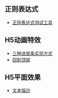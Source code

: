 ## 正则表达式
* [正则表达式测试工具](docs/Demos/regular_expression.md)

## H5动画特效
* <a href="demo/progressBar.html">三种进度条实现方式</a>
* <a href="demo/goToTop.html">回到顶部</a>

## H5平面效果
* <a href="demo/stroke.html">文本描边</a>